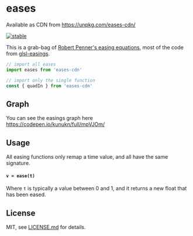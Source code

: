 # eases

Available as CDN from https://unpkg.com/eases-cdn/

[![stable](http://badges.github.io/stability-badges/dist/stable.svg)](http://github.com/badges/stability-badges)

This is a grab-bag of [Robert Penner's easing equations](http://www.robertpenner.com/easing/), most of the code from [glsl-easings](https://www.npmjs.org/package/glsl-easings).

```js
// import all eases
import eases from 'eases-cdn'

// import only the single function
const { quadIn } from 'eases-cdn'
```

## Graph

You can see the easings graph here 
https://codepen.io/kunukn/full/mpVJOm/

## Usage

All easing functions only remap a time value, and all have the same signature.

#### ```v = ease(t)```

Where `t` is typically a value between 0 and 1, and it returns a new float that has been eased. 

## License

MIT, see [LICENSE.md](http://github.com/kunukn/eases/blob/master/LICENSE.md) for details.
